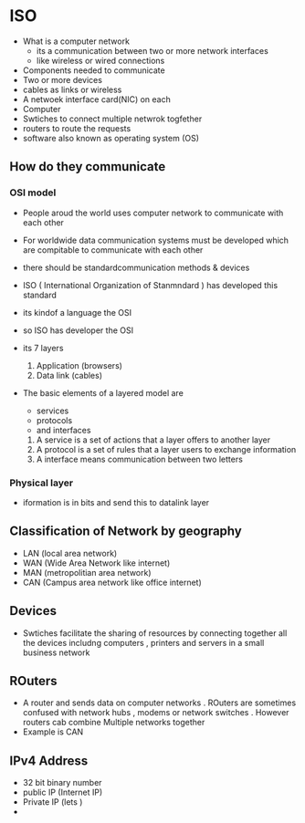 # ISO

- What is a computer network
  - its a communication between two or more network interfaces
  - like wireless or wired connections
- Components needed to communicate
- Two or more devices
- cables as links or wireless
- A netwoek interface card(NIC) on each
- Computer
- Swtiches to connect multiple netwrok togfether
- routers to route the requests
- software also known as operating system (OS)

## How do they communicate

### OSI model

- People aroud the world uses computer network to communicate with each other
- For worldwide data communication systems must be developed which are compitable to communicate with each other
- there should be standardcommunication methods & devices
- ISO ( International Organization of Stanmndard ) has developed this standard
- its kindof a language the OSI
- so ISO has developer the OSI
- its 7 layers

  1. Application (browsers)
  2. Data link (cables)

- The basic elements of a layered model are
  - services
  - protocols
  - and interfaces
  1.  A service is a set of actions that a layer offers to another layer
  2.  A protocol is a set of rules that a layer users to exchange information
  3.  A interface means communication between two letters

### Physical layer

- iformation is in bits and send this to datalink layer

## Classification of Network by geography

- LAN (local area network)
- WAN (Wide Area Network like internet)
- MAN (metropolitian area network)
- CAN (Campus area network like office internet)

## Devices

- Swtiches facilitate the sharing of resources by connecting together all the devices includng computers , printers and servers in a small business network

## ROuters

- A router and sends data on computer networks . ROuters are sometimes confused with network hubs , modems or network switches . However routers cab combine Multiple networks together
- Example is CAN

## IPv4 Address

- 32 bit binary number
- public IP (Internet IP)
- Private IP (lets )
-
